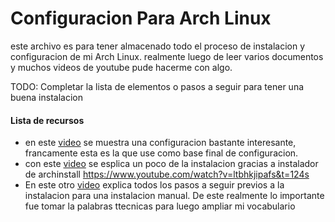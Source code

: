 # Configuracion Para Arch Linux

este archivo es para tener almacenado todo el proceso de instalacion y configuracion de mi Arch Linux. realmente luego de leer varios documentos y muchos videos de youtube pude hacerme con algo. 


TODO: Completar la lista de elementos o pasos a seguir para tener una buena instalacion

#### Lista de recursos

* en este [video](https://www.youtube.com/watch?v=Ka76a9UzRDM&list=PL6hUe7QiuXd6IjklArH0KlqcW-S4KHsCG&index=10) se muestra una configuracion bastante interesante, francamente esta es la que use como base final de configuracion.
* con este [video](https://www.youtube.com/watch?v=ltbhkjipafs&t=124s) se esplica un poco de la instalacion gracias a instalador de archinstall
https://www.youtube.com/watch?v=ltbhkjipafs&t=124s
* En este otro [video](https://www.youtube.com/watch?v=2rh4Ik4WQZA&t=2883s) explica todos los pasos a seguir previos a la instalacion para una instalacion manual. De este realmente lo importante fue tomar la palabras ttecnicas para luego ampliar mi vocabulario

